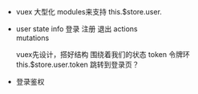 - vuex 大型化 modules来支持
this.$store.user.

- user
  state info 登录 注册 退出
  actions   
  mutations

  vuex先设计，搭好结构 围绕着我们的状态
  token 令牌环  this.$store.user.token
  跳转到登录页？
- 登录鉴权
